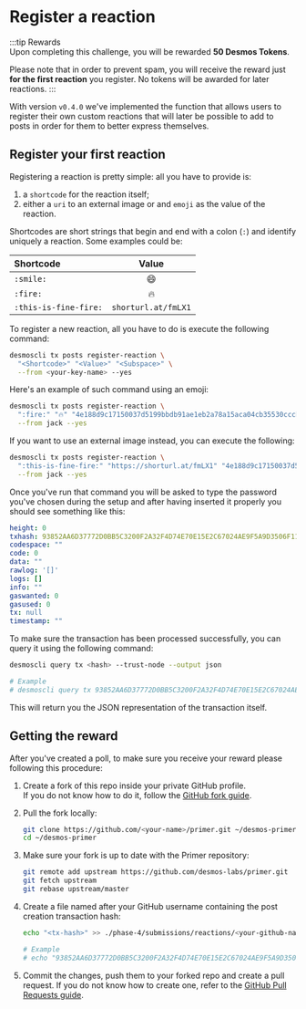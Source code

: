 # Register a reaction
:::tip Rewards  
Upon completing this challenge, you will be rewarded **50 Desmos Tokens**. 
  
Please note that in order to prevent spam, you will receive the reward just **for the first reaction** you register. No tokens will be awarded for later reactions.
:::

With version `v0.4.0` we've implemented the function that allows users to register their own custom reactions that will later be possible to add to posts in order for them to better express themselves.

## Register your first reaction
Registering a reaction is pretty simple: all you have to provide is: 

1. a `shortcode` for the reaction itself;
2. either a `uri` to an external image or and `emoji` as the value of the reaction. 

Shortcodes are short strings that begin and end with a colon (`:`) and identify uniquely a reaction. Some examples could be: 

| Shortcode | Value | 
| :-------- | :------: |
| `:smile:` | 😄 | 
| `:fire:` | 🔥 |
| `:this-is-fine-fire:`  | `shorturl.at/fmLX1` | 

To register a new reaction, all you have to do is execute the following command:

```bash
desmoscli tx posts register-reaction \
  "<Shortcode>" "<Value>" "<Subspace>" \
  --from <your-key-name> --yes
```

Here's an example of such command using an emoji: 

```bash
desmoscli tx posts register-reaction \
  ":fire:" "🔥" "4e188d9c17150037d5199bbdb91ae1eb2a78a15aca04cb35530cccb81494b36e" \
  --from jack --yes
```

If you want to use an external image instead, you can execute the following: 

```bash
desmoscli tx posts register-reaction \
  ":this-is-fine-fire:" "https://shorturl.at/fmLX1" "4e188d9c17150037d5199bbdb91ae1eb2a78a15aca04cb35530cccb81494b36e" \
  --from jack --yes
```

Once you've run that command you will be asked to type the password you've chosen during the setup and after having inserted it properly you should see something like this: 

```yml
height: 0
txhash: 93852AA6D37772D0BB5C3200F2A32F4D74E70E15E2C67024AE9F5A9D3506F119
codespace: ""
code: 0
data: ""
rawlog: '[]'
logs: []
info: ""
gaswanted: 0
gasused: 0
tx: null
timestamp: ""
```

To make sure the transaction has been processed successfully, you can query it using the following command: 

```bash
desmoscli query tx <hash> --trust-node --output json

# Example
# desmoscli query tx 93852AA6D37772D0BB5C3200F2A32F4D74E70E15E2C67024AE9F5A9D3506F119 --trust-node --output json
``` 

This will return you the JSON representation of the transaction itself.

## Getting the reward 
After you've created a poll, to make sure you receive your reward please following this procedure: 

1. Create a fork of this repo inside your private GitHub profile.  
   If you do not know how to do it, follow the [GitHub fork guide](https://help.github.com/en/github/getting-started-with-github/fork-a-repo).

2. Pull the fork locally:  
   ```bash
   git clone https://github.com/<your-name>/primer.git ~/desmos-primer
   cd ~/desmos-primer
   ```
   
3. Make sure your fork is up to date with the Primer repository:  
   ```bash
   git remote add upstream https://github.com/desmos-labs/primer.git
   git fetch upstream
   git rebase upstream/master
   ```

4. Create a file named after your GitHub username containing the post creation transaction hash:  
   ```bash
   echo "<tx-hash>" >> ./phase-4/submissions/reactions/<your-github-name>
   
   # Example
   # echo "93852AA6D37772D0BB5C3200F2A32F4D74E70E15E2C67024AE9F5A9D3506F119" >> ./phase-4/submissions/reactions/RiccardoM
   ```

5. Commit the changes, push them to your forked repo and create a pull request. If you do not know how to create one, refer to the [GitHub Pull Requests guide](https://help.github.com/en/github/collaborating-with-issues-and-pull-requests/creating-a-pull-request).
